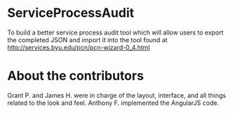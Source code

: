 ServiceProcessAudit
===================

To build a better service process audit tool which will allow users to export the completed JSON and import it into the tool found at http://services.byu.edu/pcn/pcn-wizard-0_4.html

About the contributors
===================
Grant P. and James H. were in charge of the layout, interface, and all things related to the look and feel.  Anthony F. implemented the AngularJS code.
